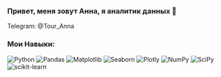 ### Привет, меня зовут Анна, я аналитик данных 👋




Telegram: @Tour_Anna

###  Мои Навыки:

<img src="https://camo.githubusercontent.com/bb64b34d04a01cfa79658e2704085740d88e209c21905d0f5b55ebc87a83aa3a/68747470733a2f2f696d672e736869656c64732e696f2f62616467652f507974686f6e2d4646443433423f7374796c653d666f722d7468652d6261646765266c6f676f3d707974686f6e266c6f676f436f6c6f723d626c7565" alt="Python" data-canonical-src="https://img.shields.io/badge/Python-FFD43B?style=for-the-badge&amp;logo=python&amp;logoColor=blue" style="max-width: 100%;">  <img src="https://camo.githubusercontent.com/4487725c400789fceb3e540abc5b7cabe5dee39b7e4c91e1e906fccd26416cbd/68747470733a2f2f696d672e736869656c64732e696f2f62616467652f50616e6461732d3243324437323f7374796c653d666f722d7468652d6261646765266c6f676f3d70616e646173266c6f676f436f6c6f723d7768697465" alt="Pandas" data-canonical-src="https://img.shields.io/badge/Pandas-2C2D72?style=for-the-badge&amp;logo=pandas&amp;logoColor=white" style="max-width: 100%;">  <img src="https://camo.githubusercontent.com/947989e4300135ee2eedde2d166d905a125123daae2fe3e2c0bf493092fb37d4/68747470733a2f2f696d672e736869656c64732e696f2f62616467652f4d6174706c6f746c69622d3433363145453f7374796c653d666f722d7468652d6261646765266c6f676f3d2537424d6174706c6f746c6962253744266c6f676f436f6c6f723d7768697465" alt="Matplotlib" data-canonical-src="https://img.shields.io/badge/Matplotlib-4361EE?style=for-the-badge&amp;logo=%7BMatplotlib%7D&amp;logoColor=white" style="max-width: 100%;">  <img src="https://camo.githubusercontent.com/419219b3e5721447e5c5a482a05f4b405f992126b7f9a4418d920520aabb877e/68747470733a2f2f696d672e736869656c64732e696f2f62616467652f536561626f726e2d3438393545463f7374796c653d666f722d7468652d6261646765266c6f676f3d253742536561626f726e253744266c6f676f436f6c6f723d7768697465" alt="Seaborn" data-canonical-src="https://img.shields.io/badge/Seaborn-4895EF?style=for-the-badge&amp;logo=%7BSeaborn%7D&amp;logoColor=white" style="max-width: 100%;">  <img src="https://camo.githubusercontent.com/aa75110b55a9a92cbd52247213d7456332fa0bd9eef2181b05d4eedc4d817ce6/68747470733a2f2f696d672e736869656c64732e696f2f62616467652f506c6f746c792d2532333346344637352e7376673f7374796c653d666f722d7468652d6261646765266c6f676f3d706c6f746c79266c6f676f436f6c6f723d7768697465" alt="Plotly" data-canonical-src="https://img.shields.io/badge/Plotly-%233F4F75.svg?style=for-the-badge&amp;logo=plotly&amp;logoColor=white" style="max-width: 100%;">  <img src="https://camo.githubusercontent.com/6631ab3e404c95feff2366126736bf6b3759e4be11357ea07405a3527b9a3138/68747470733a2f2f696d672e736869656c64732e696f2f62616467652f6e756d70792d2532333031333234332e7376673f7374796c653d666f722d7468652d6261646765266c6f676f3d6e756d7079266c6f676f436f6c6f723d7768697465" alt="NumPy" data-canonical-src="https://img.shields.io/badge/numpy-%23013243.svg?style=for-the-badge&amp;logo=numpy&amp;logoColor=white" style="max-width: 100%;">  <img src="https://camo.githubusercontent.com/418c2748b42a87b3a0f3c580ced7e384113b79833263d2aca51faab718549a5f/68747470733a2f2f696d672e736869656c64732e696f2f62616467652f53636950792d2532333043353541352e7376673f7374796c653d666f722d7468652d6261646765266c6f676f3d7363697079266c6f676f436f6c6f723d257768697465" alt="SciPy" data-canonical-src="https://img.shields.io/badge/SciPy-%230C55A5.svg?style=for-the-badge&amp;logo=scipy&amp;logoColor=%white" style="max-width: 100%;">  <img src="https://camo.githubusercontent.com/a34d497e5c94b129b4e6bc1b78b954546963136be77c443e81e0289a96d631c2/68747470733a2f2f696d672e736869656c64732e696f2f62616467652f7363696b69745f6c6561726e2d6436393031383f7374796c653d666f722d7468652d6261646765266c6f676f3d7363696b69742d6c6561726e266c6f676f436f6c6f723d7768697465" alt="scikit-learn" data-canonical-src="https://img.shields.io/badge/scikit_learn-d69018?style=for-the-badge&amp;logo=scikit-learn&amp;logoColor=white" style="max-width: 100%;">

